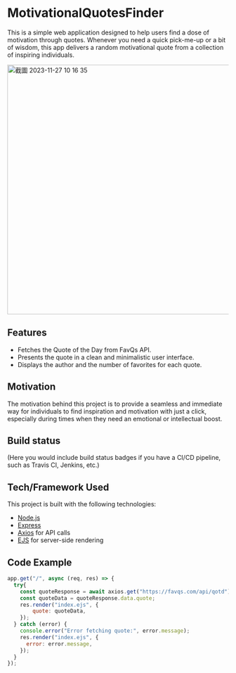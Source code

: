 
# MotivationalQuotesFinder
This is a simple web application designed to help users find a dose of motivation through quotes. Whenever you need a quick pick-me-up or a bit of wisdom, this app delivers a random motivational quote from a collection of inspiring individuals.

<img width="568" alt="截圖 2023-11-27 10 16 35" src="https://github.com/LiuBenny0206/MotivationalQuotesFinder/assets/109209156/3b469759-adab-4ffe-b87b-bcd6df137dea">

## Features

- Fetches the Quote of the Day from FavQs API.
- Presents the quote in a clean and minimalistic user interface.
- Displays the author and the number of favorites for each quote.

## Motivation

The motivation behind this project is to provide a seamless and immediate way for individuals to find inspiration and motivation with just a click, especially during times when they need an emotional or intellectual boost.

## Build status

(Here you would include build status badges if you have a CI/CD pipeline, such as Travis CI, Jenkins, etc.)

## Tech/Framework Used

This project is built with the following technologies:
- [Node.js](https://nodejs.org/)
- [Express](https://expressjs.com)
- [Axios](https://github.com/axios/axios) for API calls
- [EJS](https://ejs.co) for server-side rendering

## Code Example

```javascript
app.get("/", async (req, res) => {
  try{
    const quoteResponse = await axios.get("https://favqs.com/api/qotd");
    const quoteData = quoteResponse.data.quote;
    res.render("index.ejs", {
        quote: quoteData,
    });
  } catch (error) {
    console.error("Error fetching quote:", error.message);
    res.render("index.ejs", {
      error: error.message,
    });
  }
});
